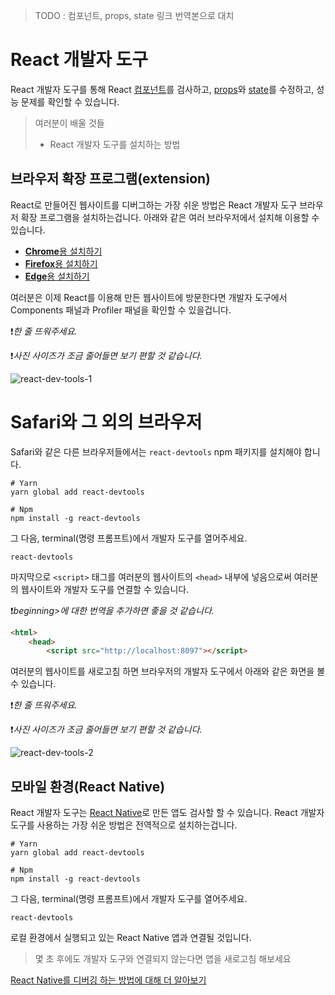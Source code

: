 > TODO : 컴포넌트, props, state 링크 번역본으로 대치
# React 개발자 도구
React 개발자 도구를 통해 React [컴포넌트](https://beta.reactjs.org/learn/your-first-component)를 검사하고, [props](https://beta.reactjs.org/learn/passing-props-to-a-component)와 [state](https://beta.reactjs.org/learn/state-a-components-memory)를 수정하고, 성능 문제를 확인할 수 있습니다.
> 여러분이 배울 것들
> - React 개발자 도구를 설치하는 방법

## 브라우저 확장 프로그램(extension)
React로 만들어진 웹사이트를 디버그하는 가장 쉬운 방법은 React 개발자 도구 브라우저 확장 프로그램을 설치하는겁니다. 아래와 같은 여러 브라우저에서 설치해 이용할 수 있습니다.
- [**Chrome**용 설치하기](https://chrome.google.com/webstore/detail/react-developer-tools/fmkadmapgofadopljbjfkapdkoienihi?hl=en)
- [**Firefox**용 설치하기](https://addons.mozilla.org/en-US/firefox/addon/react-devtools/)
- [**Edge**용 설치하기](https://microsoftedge.microsoft.com/addons/detail/react-developer-tools/gpphkfbcpidddadnkolkpfckpihlkkil)

여러분은 이제 React를 이용해 만든 웹사이트에 방문한다면 개발자 도구에서 Components 패널과 Profiler 패널을 확인할 수 있을겁니다.

❗️*한 줄 뜨워주세요.*

❗️*사진 사이즈가 조금 줄어들면 보기 편할 것 같습니다.*

![react-dev-tools-1](https://beta.reactjs.org/images/docs/react-devtools-extension.png)

# Safari와 그 외의 브라우저
Safari와 같은 다른 브라우저들에서는 `react-devtools` npm 패키지를 설치해야 합니다.
```shell
# Yarn
yarn global add react-devtools

# Npm
npm install -g react-devtools
```
그 다음, terminal(명령 프롬프트)에서 개발자 도구를 열어주세요.
```shell
react-devtools
```
마지막으로 `<script>` 태그를 여러분의 웹사이트의 `<head>` 내부에 넣음으로써 여러분의 웹사이트와 개발자 도구를 연결할 수 있습니다.

❗️*beginning>에 대한 번역을 추가하면 좋을 것 같습니다.*

```html
<html>
    <head>
        <script src="http://localhost:8097"></script>
```
여러분의 웹사이트를 새로고침 하면 브라우저의 개발자 도구에서 아래와 같은 화면을 볼 수 있습니다.

❗️*한 줄 뜨워주세요.*

❗️*사진 사이즈가 조금 줄어들면 보기 편할 것 같습니다.*

![react-dev-tools-2](https://beta.reactjs.org/images/docs/react-devtools-standalone.png)

## 모바일 환경(React Native)
React 개발자 도구는 [React Native](https://reactnative.dev/)로 만든 앱도 검사할 할 수 있습니다.
React 개발자 도구를 사용하는 가장 쉬운 방법은 전역적으로 설치하는겁니다.
```shell
# Yarn
yarn global add react-devtools

# Npm
npm install -g react-devtools
```
그 다음, terminal(명령 프롬프트)에서 개발자 도구를 열어주세요.
```shell
react-devtools
```
로컬 환경에서 실행되고 있는 React Native 앱과 연결될 것입니다.

> 몇 초 후에도 개발자 도구와 연결되지 않는다면 앱을 새로고침 해보세요

[React Native를 디버깅 하는 방법에 대해 더 알아보기](https://reactnative.dev/docs/debugging)
